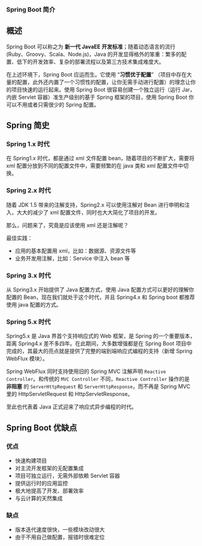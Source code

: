 ### Spring Boot 简介



## 概述

Spring Boot 可以称之为 **新一代 JavaEE 开发标准**；随着动态语言的流行 (Ruby、Groovy、Scala、Node.js)，Java 的开发显得格外的笨重：繁多的配置、低下的开发效率、复杂的部署流程以及第三方技术集成难度大。

在上述环境下，Spring Boot 应运而生。它使用 “**习惯优于配置**” （项目中存在大量的配置，此外还内置了一个习惯性的配置，让你无需手动进行配置）的理念让你的项目快速的运行起来。使用 Spring Boot 很容易创建一个独立运行（运行 Jar，内嵌 Servlet 容器）准生产级别的基于 Spring 框架的项目，使用 Spring Boot 你可以不用或者只需很少的 Spring 配置。

## Spring 简史

### Spring 1.x 时代

在 Spring1.x 时代，都是通过 xml 文件配置 bean，随着项目的不断扩大，需要将 xml 配置分放到不同的配置文件中，需要频繁的在 java 类和 xml 配置文件中切换。

### Spring 2.x 时代

随着 JDK 1.5 带来的注解支持，Spring2.x 可以使用注解对 Bean 进行申明和注入，大大的减少了 xml 配置文件，同时也大大简化了项目的开发。

那么，问题来了，究竟是应该使用 xml 还是注解呢？

最佳实践：

- 应用的基本配置用 xml，比如：数据源、资源文件等
- 业务开发用注解，比如：Service 中注入 bean 等

### Spring 3.x 时代

从 Spring3.x 开始提供了 Java 配置方式，使用 Java 配置方式可以更好的理解你配置的 Bean，现在我们就处于这个时代，并且 Spring4.x 和 Spring boot 都推荐使用 java 配置的方式。

### Spring 5.x 时代

Spring5.x 是 Java 界首个支持响应式的 Web 框架，是 Spring 的一个重要版本，距离 Spring4.x 差不多四年。在此期间，大多数增强都是在 Spring Boot 项目中完成的，其最大的亮点就是提供了完整的端到端响应式编程的支持（新增 Spring WebFlux 模块）。

Spring WebFlux 同时支持使用旧的 Spring MVC 注解声明 `Reactive Controller`。和传统的 `MVC Controller` 不同，`Reactive Controller` 操作的是 **非阻塞** 的 `ServerHttpRequest` 和 `ServerHttpResponse`，而不再是 Spring MVC 里的 HttpServletRequest 和 HttpServletResponse。

至此也代表着 Java 正式迎来了响应式异步编程的时代。

## Spring Boot 优缺点

### 优点

- 快速构建项目
- 对主流开发框架的无配置集成
- 项目可独立运行，无需外部依赖 Servlet 容器
- 提供运行时的应用监控
- 极大地提高了开发、部署效率
- 与云计算的天然集成

### 缺点

- 版本迭代速度很快，一些模块改动很大
- 由于不用自己做配置，报错时很难定位